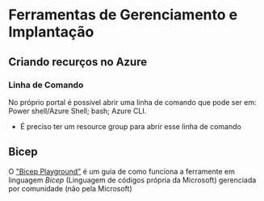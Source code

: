 # Ferramentas de Gerenciamento e Implantação
## Criando recurços no Azure 
### Linha de Comando 
No próprio portal é possivel abrir uma linha de comando que pode ser em: Power shell/Azure Shell; bash; Azure CLI.
- É preciso ter um resource group para abrir esse linha de comando

## Bicep
O ["Bicep Playground"](azure.github.io/bicep/) é um guia de como funciona a ferramente em linguagem *Bicep* (Linguagem de códigos própria da Microsoft)
gerenciada por comunidade (não pela Microsoft)
